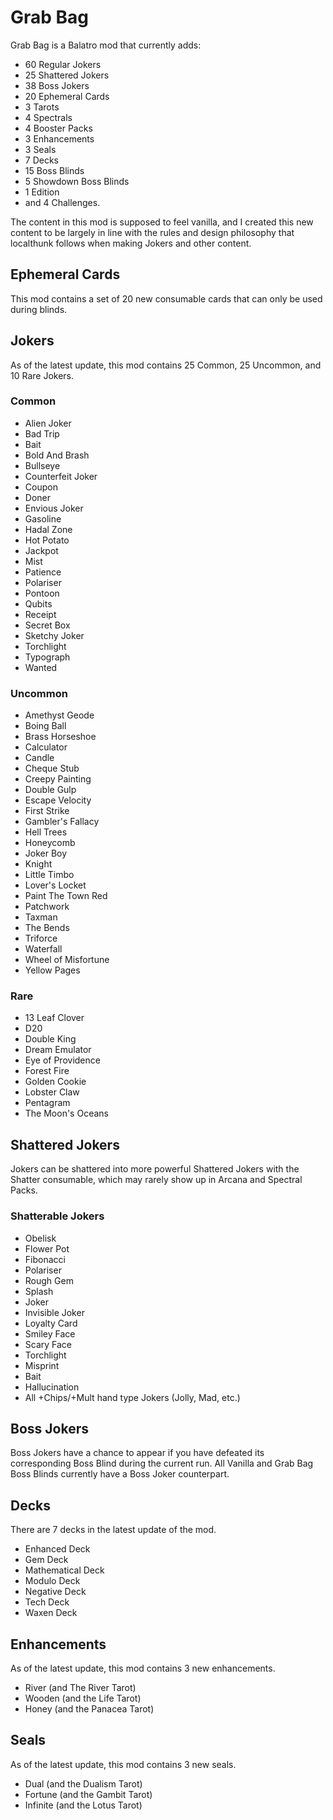 # Grab Bag
Grab Bag is a Balatro mod that currently adds: 
- 60 Regular Jokers
- 25 Shattered Jokers
- 38 Boss Jokers
- 20 Ephemeral Cards
- 3 Tarots
- 4 Spectrals
- 4 Booster Packs
- 3 Enhancements
- 3 Seals
- 7 Decks
- 15 Boss Blinds
- 5 Showdown Boss Blinds
- 1 Edition
- and 4 Challenges.

The content in this mod is supposed to feel vanilla, and I created this new content to be largely in line with the rules and design philosophy that localthunk follows when making Jokers and other content.

## Ephemeral Cards
This mod contains a set of 20 new consumable cards that can only be used during blinds.

## Jokers
As of the latest update, this mod contains 25 Common, 25 Uncommon, and 10 Rare Jokers.
### Common
- Alien Joker
- Bad Trip
- Bait
- Bold And Brash
- Bullseye
- Counterfeit Joker
- Coupon
- Doner
- Envious Joker
- Gasoline
- Hadal Zone
- Hot Potato
- Jackpot
- Mist
- Patience
- Polariser
- Pontoon
- Qubits
- Receipt
- Secret Box
- Sketchy Joker
- Torchlight
- Typograph
- Wanted

### Uncommon
- Amethyst Geode
- Boing Ball
- Brass Horseshoe
- Calculator
- Candle
- Cheque Stub
- Creepy Painting
- Double Gulp
- Escape Velocity
- First Strike
- Gambler's Fallacy
- Hell Trees
- Honeycomb
- Joker Boy
- Knight
- Little Timbo
- Lover's Locket
- Paint The Town Red
- Patchwork
- Taxman
- The Bends
- Triforce
- Waterfall
- Wheel of Misfortune
- Yellow Pages
  
### Rare
- 13 Leaf Clover
- D20
- Double King
- Dream Emulator
- Eye of Providence
- Forest Fire
- Golden Cookie
- Lobster Claw
- Pentagram
- The Moon's Oceans

## Shattered Jokers
Jokers can be shattered into more powerful Shattered Jokers with the Shatter consumable, which may rarely show up in Arcana and Spectral Packs.
### Shatterable Jokers
- Obelisk
- Flower Pot
- Fibonacci
- Polariser
- Rough Gem
- Splash
- Joker
- Invisible Joker
- Loyalty Card
- Smiley Face
- Scary Face
- Torchlight
- Misprint
- Bait
- Hallucination
- All +Chips/+Mult hand type Jokers (Jolly, Mad, etc.)

## Boss Jokers
Boss Jokers have a chance to appear if you have defeated its corresponding Boss Blind during the current run. All Vanilla and Grab Bag Boss Blinds currently have a Boss Joker counterpart.

## Decks
There are 7 decks in the latest update of the mod.
- Enhanced Deck
- Gem Deck
- Mathematical Deck
- Modulo Deck
- Negative Deck
- Tech Deck
- Waxen Deck
  
## Enhancements
As of the latest update, this mod contains 3 new enhancements.
- River (and The River Tarot)
- Wooden (and the Life Tarot)
- Honey (and the Panacea Tarot)

## Seals
As of the latest update, this mod contains 3 new seals.
- Dual (and the Dualism Tarot)
- Fortune (and the Gambit Tarot)
- Infinite (and the Lotus Tarot)
